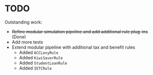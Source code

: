 # TODO

Outstanding work:

* ~~Refine modular simulation pipeline and add additional rule plug-ins~~ (Done)
* Add more tests
* Extend modular pipeline with additional tax and benefit rules
  * Added `ACCLevyRule`
  * Added `KiwiSaverRule`
  * Added `StudentLoanRule`
  * Added `IETCRule`
